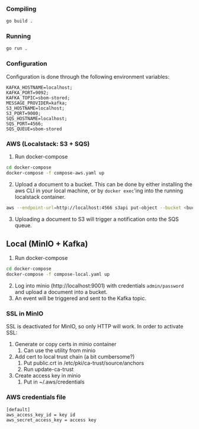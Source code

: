 ### Compiling
```bash
go build .
```

### Running
```bash
go run .
```

### Configuration
Configuration is done through the following environment variables:
```
KAFKA_HOSTNAME=localhost;
KAFKA_PORT=9092;
KAFKA_TOPIC=sbom-stored;
MESSAGE_PROVIDER=kafka;
S3_HOSTNAME=localhost;
S3_PORT=9000;
SQS_HOSTNAME=localhost;
SQS_PORT=4566;
SQS_QUEUE=sbom-stored
```

### AWS (Localstack: S3 + SQS)
1. Run docker-compose
```bash
cd docker-compose
docker-compose -f compose-aws.yaml up
```
2. Upload a document to a bucket. This can be done by either installing the aws CLI in your local machine, or by `docker exec`'ing into the running localstack container.
```bash
aws --endpoint-url=http://localhost:4566 s3api put-object --bucket <bucket name> --key <name of file in bucket> --body <file to be uploaded>
```
3. Uploading a document to S3 will trigger a notification onto the SQS queue.

## Local (MinIO + Kafka)
1. Run docker-compose
```bash
cd docker-compose
docker-compose -f compose-local.yaml up
```
2. Log into minio (http://localhost:9001) with credentials `admin/password` and upload a document into a bucket.
3. An event will be triggered and sent to the Kafka topic.


### SSL in MinIO
SSL is deactivated for MinIO, so only HTTP will work. In order to activate SSL:
1. Generate or copy certs in minio container
    1. Can use the utility from minio
2. Add cert to local trust chain (a bit cumbersome?)
   1. Put public.crt in /etc/pki/ca-trust/source/anchors
   2. Run update-ca-trust
3. Create access key in minio
   1. Put in ~/.aws/credentials

### AWS credentials file
```
[default]
aws_access_key_id = key id
aws_secret_access_key = access key
```

